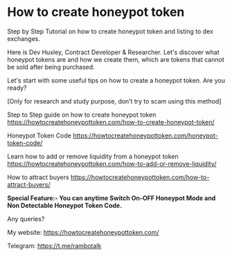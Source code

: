 # How to create honeypot token
Step by Step Tutorial on how to create honeypot token and listing to dex exchanges.

Here is Dev Huxley, Contract Developer & Researcher. Let's discover what honeypot tokens are and how we create them, which are tokens that cannot be sold after being purchased.

Let's start with some useful tips on how to create a honeypot token. Are you ready?

[Only for research and study purpose, don’t try to scam using this method]

Step to Step guide on how to create honeypot token  
https://howtocreatehoneypottoken.com/how-to-create-honeypot-token/

Honeypot Token Code
https://howtocreatehoneypottoken.com/honeypot-token-code/

Learn how to add or remove liquidity from a honeypot token
https://howtocreatehoneypottoken.com/how-to-add-or-remove-liquidity/

How to attract buyers
https://howtocreatehoneypottoken.com/how-to-attract-buyers/

**Special Feature:- You can anytime Switch On-OFF Honeypot Mode and Non Detectable Honeypot Token Code.**

Any queries?

My website: https://howtocreatehoneypottoken.com/

Telegram: https://t.me/rambotalk


